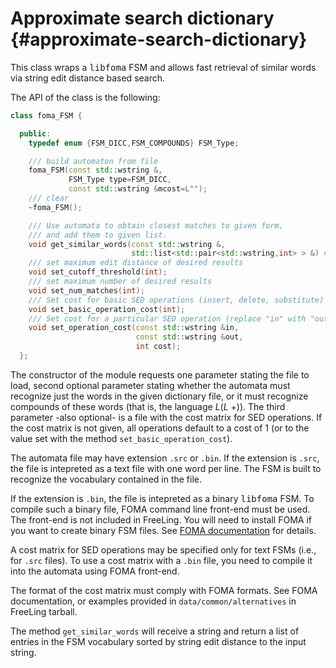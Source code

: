 
# Approximate search dictionary {#approximate-search-dictionary}

This class wraps a <tt>libfoma</tt> FSM and allows fast retrieval of similar words via string edit distance based search.

The API of the class is the following:

```C++
class foma_FSM {

  public:
    typedef enum {FSM_DICC,FSM_COMPOUNDS} FSM_Type;

    /// build automaton from file
    foma_FSM(const std::wstring &, 
             FSM_Type type=FSM_DICC, 
             const std::wstring &mcost=L""); 
    /// clear 
    ~foma_FSM();

    /// Use automata to obtain closest matches to given form, 
    /// and add them to given list.
    void get_similar_words(const std::wstring &, 
                           std::list<std::pair<std::wstring,int> > &) const;    
    /// set maximum edit distance of desired results
    void set_cutoff_threshold(int);
    /// set maximum number of desired results
    void set_num_matches(int);
    /// Set cost for basic SED operations (insert, delete, substitute)
    void set_basic_operation_cost(int);
    /// Set cost for a particular SED operation (replace "in" with "out")
    void set_operation_cost(const std::wstring &in, 
                            const std::wstring &out, 
                            int cost);
  };
```

The constructor of the module requests one parameter stating the file to load, second optional parameter stating whether the automata must recognize just the words in the given dictionary file, or it must recognize compounds of these words (that is, the language _L_(_L_ +)). The third parameter -also optional- is a file with the cost matrix for SED operations. If the cost matrix is not given, all operations default to a cost of 1 (or to the value set with the method `set_basic_operation_cost`).

The automata file may have extension `.src` or `.bin`. If the extension is `.src`, the file is intepreted as a text file with one word per line. The FSM is built to recognize the vocabulary contained in the file.

If the extension is `.bin`, the file is intepreted as a binary <tt>libfoma</tt> FSM. To compile such a binary file, FOMA command line front-end must be used. The front-end is not included in FreeLing. You will need to install FOMA if you want to create binary FSM files. See [FOMA documentation](http://code.google.com/p/foma) for details.

A cost matrix for SED operations may be specified only for text FSMs (i.e., for `.src` files). To use a cost matrix with a `.bin` file, you need to compile it into the automata using FOMA front-end.

The format of the cost matrix must comply with FOMA formats. See FOMA documentation, or examples provided in `data/common/alternatives` in FreeLing tarball.

The method `get_similar_words` will receive a string and return a list of entries in the FSM vocabulary sorted by string edit distance to the input string.
